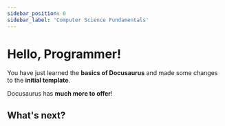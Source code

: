 ```yaml
---
sidebar_position: 0
sidebar_label: 'Computer Science Fundamentals'
---
```


# Hello, Programmer!

You have just learned the **basics of Docusaurus** and made some changes to the **initial template**.

Docusaurus has **much more to offer**!


## What's next?


